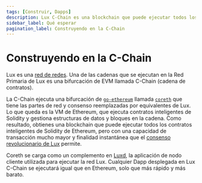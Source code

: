```yaml
---
tags: [Construir, Dapps]
description: Lux C-Chain es una blockchain que puede ejecutar todos los contratos inteligentes de Solidity de Ethereum, pero con una capacidad de transacción mucho mayor y finalidad instantánea gracias al mecanismo de consenso revolucionario de Lux.
sidebar_label: Qué esperar
pagination_label: Construyendo en la C-Chain
---
```


# Construyendo en la C-Chain

Lux es una [red de redes](learn/lux/platform.md).
Una de las cadenas que se ejecutan en la Red Primaria de Lux es
una bifurcación de EVM llamada C-Chain (cadena de contratos).

La C-Chain ejecuta una bifurcación de [`go-ethereum`](https://geth.ethereum.org/docs/rpc/server)
llamada [`coreth`](https://github.com/luxdefi/coreth) que tiene las partes de red y
consenso reemplazadas por equivalentes de Lux. Lo que queda es la
VM de Ethereum, que ejecuta contratos inteligentes de Solidity y gestiona estructuras de datos y
bloques en la cadena. Como resultado, obtienes una blockchain que puede ejecutar todos los
contratos inteligentes de Solidity de Ethereum, pero con una capacidad de transacción
mucho mayor y finalidad instantánea que el [consenso revolucionario de Lux](learn/lux/consensus.md) permite.

Coreth se carga como un complemento en
[Luxd](https://github.com/luxdefi/luxd), la aplicación de nodo cliente
utilizada para ejecutar la red Lux. Cualquier Dapp desplegada en Lux C-Chain se ejecutará
igual que en Ethereum, solo que más rápido y más barato.
